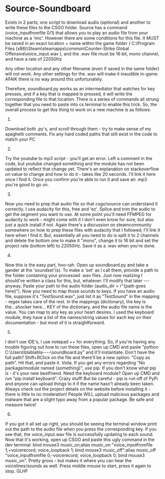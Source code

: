 # Source-Soundboard
Exists in 2 parts; one script to download audio (optional) and another to write these files to the CSGO folder.
Source has a command (voice_inputfromfile 0/1) that allows you to play an audio file from your machine as a 'mic'.
However there are some conditions for this file.
It MUST be saved in an exact location + name within the game folder ( C:\Program Files (x86)\Steam\steamapps\common\Counter-Strike Global Offensive\voice_input.wav ), and the .wav file must be 16 bit, mono channel, and have a rate of 22050Hz

Any other location and any other filename (even if saved in the same folder) will not work. Any other settings for the .wav will make it inaudible in-game.
AFAIK there is no way around this unfortunately.

Therefore, soundboard.py works as an intermediator that watches for key presses, and if a key that is mapped is pressed, it will write the corresponding file to that location.
There is a series of commands all strung together that you need to paste into cs terminal to enable this trick.
So, the overall process to get this thing to work on a new machine is as follows:

1) 
Download both .py's, and scroll through them - try to make sense of my spaghetti comments.
Fix any hard coded paths that still exist in the code to match your PC

2)
Try the youtube to mp3 script - you'll get an error. Left a comment in the code, but youtube changed something and the module has not been updated to reflect that change yet. There's an explanation on stackoverflow on value to change and how to do it - takes like 20 seconds. I'll link it here once I find it.
Once you confirm you're able to run it and save an .mp3 you're good to go on.

3)
Now you need to prep that audio file so that csgo/source can understand it correctly. I use audacity for this, free and 'ez'. Splice and trim the audio to get the segment you want to use. At some point you'll need FFMPEG for audacity to work - might come with it I don't even know for sure, but also just a quick install if not. Again there's a discussion on steamcommunity somewhere on how to prep these files with audacity that I followed; I'll link it here when I find it. But, essentially all you need to do is split it to 2 channels and delete the bottom one to make it "mono", change it to 16 bit and set the project rate (bottom left) to 22050Hz. Save it as a .wav when you're done.

4)
Now this is the easy part, hoo-rah. Open up soundboard.py and take a gander at the 'soundset'(s). To make a 'set' as I call them, provide a path to the folder containing your processed .wav files. Just now realizing I should've written a class for this, but, whatever. I'll modify that later --- anyway. Paste your path to the audio folder (audio_dir = r"{path goes here}"). Now you need to map those sounds to keys. If you have an audio file, suppose it's "TestSound.wav", just list it as "TestSound" in the mapping - regex takes care of the rest. In the mappings (dictionary), the key is the...shocker here... KEY of the dictionary, and the audio file name is the value. You can map to any key as your heart desires. I used the keyboard module, they have a list of the names/string values for each key on their documentation - but most of it is straightforward.

5)
I don't use IDE's, I use notepad ++ for everything. So, if you're having any trouble figuring out how to run these files, open up CMD and paste "python C:\Users\blablabla\----\soundboard.py" and it'll instantiate. Don't have the full path? Shift+RClick on the file and there'll be a new option: "Copy as path". Hit that, and paste it. Voila. If you get any errors regarding "No package/module named {something}", use pip. If you don't know what pip is - it's your new bestfriend. Need the keyboard module? Open up CMD and run "pip install keyboard". Crazy stuff! But be careful - pip is run off of PyPi and anyone can upload things to it if the name hasn't already been taken. Always check out the project details on the website before installing it - there is little to no moderation! People WILL upload malicious packages and malware that are a slight typo away from a popular package. Be safe and measure twice!

6) 
If you got it all set up right, you should be seeing the terminal window print out the path to the audio file when you press the corresponding key. If you see that, the voice_input.wav file is successfully updating to each sound. Now that it's working, open up CSGO and paste this ugly command in the dev terminal: bind mouse3 music_on;alias music_on "voice_inputfromfile 1;+voicerecord; voice_loopback 1; bind mouse3 music_off";alias music_off "voice_inputfromfile 0;-voicerecord; voice_loopback 0; bind mouse3 music_on". Pretty gross - but makes it where you can hear the voicelines/sounds as well. Press middle mouse to start, press it again to stop. GLHF
